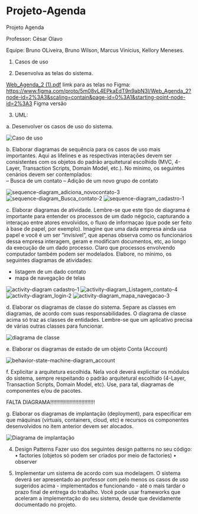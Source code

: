 # Projeto-Agenda

Projeto Agenda

Professor: César Olavo

Equipe: Bruno OLiveira, 
        Bruno Wilson,
        Marcus Vinicius,
        Kellory Meneses.



1) Casos de uso

2) Desenvolva as telas do sistema.

[Web_Agenda_2 (1).pdf](https://github.com/BrunoSnt07/Projeto-Agenda/files/6816566/Web_Agenda_2.1.pdf)
limk para as telas no Figma: https://www.figma.com/proto/5m08vL4EPkaEdT9n9abN3l/Web_Agenda_2?node-id=2%3A3&scaling=contain&page-id=0%3A1&starting-point-node-id=2%3A3
Figma versão 

3) UML:

a. Desenvolver os casos de uso do sistema. 

![Caso de uso](https://user-images.githubusercontent.com/23100493/125636586-a6c7ae36-9772-4265-91d9-68863b826a5b.jpeg)

b. Elaborar diagramas de sequência para os casos de uso mais importantes. Aqui as lifelines e as  respectivas interações devem ser consistentes com os objetos do padrão arquitetural escolhido (MVC, 4- Layer, Transaction Scripts, Domain Model, etc.). No mínimo, os seguintes cenários devem ser  contemplados:  
– Busca de um contato 
– Adição de um novo grupo de contato 

![sequence-diagram_adiciona_novocontato-3](https://user-images.githubusercontent.com/23100493/125636822-bc95613e-797d-4bb4-aaa5-e4d575174351.png)
![sequence-diagram_Busca_contato-2](https://user-images.githubusercontent.com/23100493/125636829-57160c63-11dc-4396-9102-c41a78d721ef.png)
![sequence-diagram_cadastro-1](https://user-images.githubusercontent.com/23100493/125636831-48e169a9-bfd7-4d55-a3b0-89a117d7cfab.png)


c. Elaborar diagramas de atividade. Lembre-se que este tipo de diagrama é importante para entender os  processos de um dado négocio, capturando a interaçao entre atores envolvidos, o fluxo de informaçao (que  pode ser feito à base de papel, por exemplo). Imagine que uma dada empresa ainda usa papel e você é um  ser “invisível”, que apenas observa como os funcionários dessa empresa interagem, geram e modificam  documentos, etc, ao longo da execução de um dado processo. Claro que processos envolvendo computador também podem ser modelados. 
Elabore, no mínimo, os seguintes diagramas de atividades:  
 - listagem de um dado contato 
 - mapa de navegação de telas  


![activity-diagram cadastro-1](https://user-images.githubusercontent.com/23100493/125637104-f5aa19b6-f9b9-4b94-b7e0-7faaf7b793d0.png)
![activity-diagram_Listagem_contato-4](https://user-images.githubusercontent.com/23100493/125637107-6f20709d-d894-4ed9-b150-979899a42376.png)
![activity-diagram_login-2](https://user-images.githubusercontent.com/23100493/125637109-d5a4858a-9bb0-4615-bc8c-ab478f7ac693.png)
![activity-diagram_mapa_navegacao-3](https://user-images.githubusercontent.com/23100493/125637113-92b5c2ff-4fb4-47a0-8d93-6eb6baf5f5d0.png)



d. Elaborar os diagramas de classe do sistema. Separe as classes em diagramas, de acordo com suas  responsabilidades. O diagrama de classe acima só traz as classes de entidades. Lembre-se que um  aplicativo precisa de várias outras classes para funcionar. 

![diagrama de classe](https://user-images.githubusercontent.com/23100493/125637414-0cd55f3c-055d-457f-9209-2623e2230cb3.jpeg)

e. Elaborar os diagramas de estado de um objeto Conta (Account) 

![behavior-state-machine-diagram_account](https://user-images.githubusercontent.com/23100493/125637495-d7c5da11-6d37-4971-bc97-5509cbda1fd4.png)

f. Explicitar a arquitetura escolhida. Nela você deverá explicitar os módulos do sistema, sempre  respeitando o padrão arquitetural escolhido (4-Layer, Transaction Scripts, Domain Model, etc). Use, para  tal, diagramas de componentes e/ou de pacotes.

FALTA DIAGRAMA!!!!!!!!!!!!!!!!!!!!!!!!!!!!!!

g. Elaborar os diagramas de implantação (deployment), para especificar em que máquinas (virtuais,  containers, cloud, etc) e recursos os componentes desenvolvidos no item anterior devem ser alocados.


![Diagrama de implantação](https://user-images.githubusercontent.com/23100493/125639251-755defab-1e12-4b92-80a1-4830371f88a8.jpeg)


4) Design Patterns 
Fazer uso dos seguintes design patterns no seu código: 
• factories (objetos só podem ser criados por meio de factories) 
• observer 


5) Implementar um sistema de acordo com sua modelagem. O sistema deverá ser apresentado ao  professor com pelo menos os casos de uso sugeridos acima - implementados e funcionando - até o mais  tardar o prazo final de entrega do trabalho. Você pode usar frameworks que aceleram a implementação do  seu sistema, desde que devidamente documentado no projeto. 






























